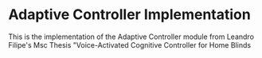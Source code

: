 # Adaptive Controller Implementation

This is the implementation of the Adaptive Controller module from Leandro Filipe's Msc Thesis "Voice-Activated Cognitive Controller for Home Blinds
